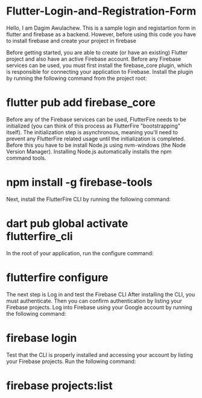 # Flutter-Login-and-Registration-Form
Hello, I am Dagim Awulachew. This is a sample login and registartion form in flutter and firebase as a backend. However, before using this code you have to install firebase and create your project in firebase

Before getting started, you are able to create (or have an existing) Flutter project and also have an active Firebase account.
Before any Firebase services can be used, you must first install the firebase_core plugin, which is responsible for connecting your application to Firebase.
Install the plugin by running the following command from the project root:
# flutter pub add firebase_core

Before any of the Firebase services can be used, FlutterFire needs to be initialized (you can think of this process as FlutterFire "bootstrapping" itself). The initialization step is asynchronous, meaning you'll need to prevent any FlutterFire related usage until the initialization is completed. Before this you have to be install Node.js using nvm-windows (the Node Version Manager). Installing Node.js automatically installs the npm command tools. 
# npm install -g firebase-tools
Next, install the FlutterFire CLI by running the following command:
# dart pub global activate flutterfire_cli
In the root of your application, run the configure command:
# flutterfire configure
The next step is Log in and test the Firebase CLI
After installing the CLI, you must authenticate. Then you can confirm authentication by listing your Firebase projects.
Log into Firebase using your Google account by running the following command:
# firebase login
Test that the CLI is properly installed and accessing your account by listing your Firebase projects. Run the following command:
# firebase projects:list
